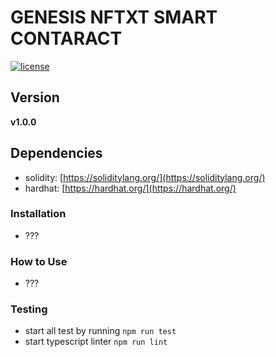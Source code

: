 # GENESIS NFTXT SMART CONTARACT

[![license](https://img.shields.io/github/license/mashape/apistatus.svg)]()

## Version

**v1.0.0**

## Dependencies

- solidity: [https://soliditylang.org/](https://soliditylang.org/)
- hardhat: [https://hardhat.org/](https://hardhat.org/)

### Installation

- ???

### How to Use

- ???

### Testing

- start all test by running `npm run test`
- start typescript linter `npm run lint`
